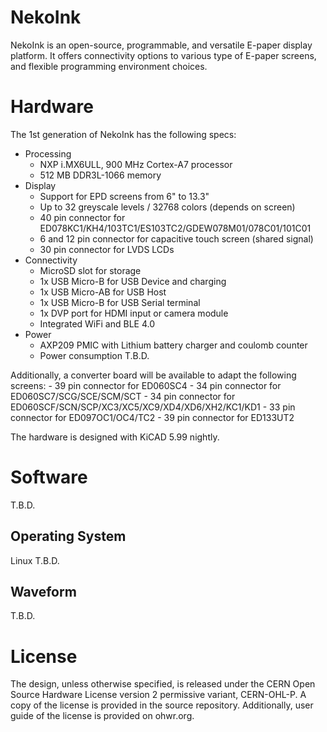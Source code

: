 NekoInk
=======

NekoInk is an open-source, programmable, and versatile E-paper display platform. It offers connectivity options to various type of E-paper screens, and flexible programming environment choices.

# Hardware

The 1st generation of NekoInk has the following specs:

* Processing
    - NXP i.MX6ULL, 900 MHz Cortex-A7 processor
    - 512 MB DDR3L-1066 memory
* Display
    - Support for EPD screens from 6" to 13.3"
    - Up to 32 greyscale levels / 32768 colors (depends on screen)
    - 40 pin connector for ED078KC1/KH4/103TC1/ES103TC2/GDEW078M01/078C01/101C01
    - 6 and 12 pin connector for capacitive touch screen (shared signal)
    - 30 pin connector for LVDS LCDs
* Connectivity
    - MicroSD slot for storage
    - 1x USB Micro-B for USB Device and charging
    - 1x USB Micro-AB for USB Host
    - 1x USB Micro-B for USB Serial terminal
    - 1x DVP port for HDMI input or camera module
    - Integrated WiFi and BLE 4.0
* Power
    - AXP209 PMIC with Lithium battery charger and coulomb counter
    - Power consumption T.B.D.

Additionally, a converter board will be available to adapt the following screens:
    - 39 pin connector for ED060SC4
    - 34 pin connector for ED060SC7/SCG/SCE/SCM/SCT
    - 34 pin connector for ED060SCF/SCN/SCP/XC3/XC5/XC9/XD4/XD6/XH2/KC1/KD1
    - 33 pin connector for ED097OC1/OC4/TC2
    - 39 pin connector for ED133UT2

The hardware is designed with KiCAD 5.99 nightly.

# Software

T.B.D.

## Operating System

Linux T.B.D.

## Waveform

T.B.D.

# License

The design, unless otherwise specified, is released under the CERN Open Source Hardware License version 2 permissive variant, CERN-OHL-P. A copy of the license is provided in the source repository. Additionally, user guide of the license is provided on ohwr.org.
